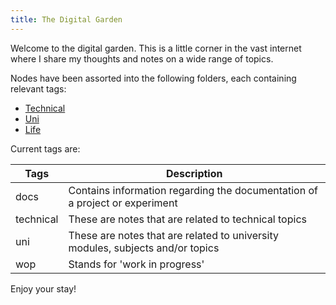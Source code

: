 ```yaml
---
title: The Digital Garden
---
```


Welcome to the digital garden. This is a little corner in the vast internet where I share my thoughts and notes on a wide range of topics.

Nodes have been assorted into the following folders, each containing relevant tags:
- [Technical](/Technical)
- [Uni](/Uni)
- [Life](/Life)

Current tags are:

| Tags      | Description                                                                    |
|-----------|--------------------------------------------------------------------------------|
| docs      | Contains information regarding the documentation of a project or experiment    |
| technical | These are notes that are related to technical topics                           |
| uni       | These are notes that are related to university modules, subjects and/or topics |
| wop       | Stands for 'work in progress'                                                  |

Enjoy your stay!